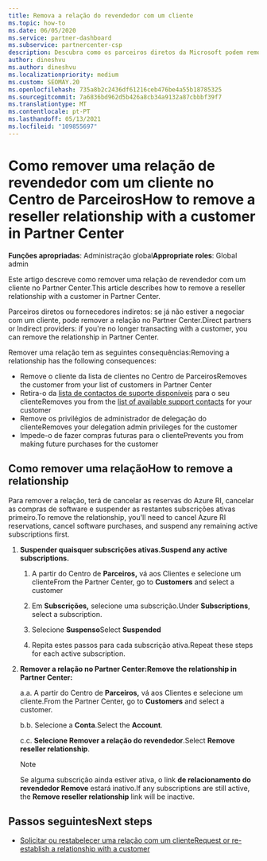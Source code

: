 ```yaml
---
title: Remova a relação do revendedor com um cliente
ms.topic: how-to
ms.date: 06/05/2020
ms.service: partner-dashboard
ms.subservice: partnercenter-csp
description: Descubra como os parceiros diretos da Microsoft podem remover os clientes da sua lista, remover privilégios de administração delegados e parar de apoiar ou comprar para um cliente.
author: dineshvu
ms.author: dineshvu
ms.localizationpriority: medium
ms.custom: SEOMAY.20
ms.openlocfilehash: 735a8b2c2436df61216ceb476be4a55b18785325
ms.sourcegitcommit: 7a6836bd962d5b426a8cb34a9132a87cbbbf39f7
ms.translationtype: MT
ms.contentlocale: pt-PT
ms.lasthandoff: 05/13/2021
ms.locfileid: "109855697"
---
```

# <a name="how-to-remove-a-reseller-relationship-with-a-customer-in-partner-center"></a><span data-ttu-id="382de-103">Como remover uma relação de revendedor com um cliente no Centro de Parceiros</span><span class="sxs-lookup"><span data-stu-id="382de-103">How to remove a reseller relationship with a customer in Partner Center</span></span>

<span data-ttu-id="382de-104">**Funções apropriadas**: Administração global</span><span class="sxs-lookup"><span data-stu-id="382de-104">**Appropriate roles**: Global admin</span></span>

<span data-ttu-id="382de-105">Este artigo descreve como remover uma relação de revendedor com um cliente no Partner Center.</span><span class="sxs-lookup"><span data-stu-id="382de-105">This article describes how to remove a reseller relationship with a customer in Partner Center.</span></span>

<span data-ttu-id="382de-106">Parceiros diretos ou fornecedores indiretos: se já não estiver a negociar com um cliente, pode remover a relação no Partner Center.</span><span class="sxs-lookup"><span data-stu-id="382de-106">Direct partners or Indirect providers: if you're no longer transacting with a customer, you can remove the relationship in Partner Center.</span></span>

<span data-ttu-id="382de-107">Remover uma relação tem as seguintes consequências:</span><span class="sxs-lookup"><span data-stu-id="382de-107">Removing a relationship has the following consequences:</span></span>

- <span data-ttu-id="382de-108">Remove o cliente da lista de clientes no Centro de Parceiros</span><span class="sxs-lookup"><span data-stu-id="382de-108">Removes the customer from your list of customers in Partner Center</span></span>
- <span data-ttu-id="382de-109">Retira-o da [lista de contactos de suporte disponíveis](assign-support-contacts.md) para o seu cliente</span><span class="sxs-lookup"><span data-stu-id="382de-109">Removes you from the [list of available support contacts](assign-support-contacts.md) for your customer</span></span>
- <span data-ttu-id="382de-110">Remove os privilégios de administrador de delegação do cliente</span><span class="sxs-lookup"><span data-stu-id="382de-110">Removes your delegation admin privileges for the customer</span></span>
- <span data-ttu-id="382de-111">Impede-o de fazer compras futuras para o cliente</span><span class="sxs-lookup"><span data-stu-id="382de-111">Prevents you from making future purchases for the customer</span></span>

## <a name="how-to-remove-a-relationship"></a><span data-ttu-id="382de-112">Como remover uma relação</span><span class="sxs-lookup"><span data-stu-id="382de-112">How to remove a relationship</span></span>

<span data-ttu-id="382de-113">Para remover a relação, terá de cancelar as reservas do Azure RI, cancelar as compras de software e suspender as restantes subscrições ativas primeiro.</span><span class="sxs-lookup"><span data-stu-id="382de-113">To remove the relationship, you'll need to cancel Azure RI reservations, cancel software purchases, and suspend any remaining active subscriptions first.</span></span>

1. <span data-ttu-id="382de-114">**Suspender quaisquer subscrições ativas.**</span><span class="sxs-lookup"><span data-stu-id="382de-114">**Suspend any active subscriptions.**</span></span>

   1. <span data-ttu-id="382de-115">A partir do Centro de **Parceiros,** vá aos Clientes e selecione um cliente</span><span class="sxs-lookup"><span data-stu-id="382de-115">From the Partner Center, go to **Customers** and select a customer</span></span>

   2. <span data-ttu-id="382de-116">Em **Subscrições,** selecione uma subscrição.</span><span class="sxs-lookup"><span data-stu-id="382de-116">Under **Subscriptions**, select a subscription.</span></span>

   3. <span data-ttu-id="382de-117">Selecione **Suspenso**</span><span class="sxs-lookup"><span data-stu-id="382de-117">Select **Suspended**</span></span>

   4. <span data-ttu-id="382de-118">Repita estes passos para cada subscrição ativa.</span><span class="sxs-lookup"><span data-stu-id="382de-118">Repeat these steps for each active subscription.</span></span>

2. <span data-ttu-id="382de-119">**Remover a relação no Partner Center:**</span><span class="sxs-lookup"><span data-stu-id="382de-119">**Remove the relationship in Partner Center:**</span></span>

   <span data-ttu-id="382de-120">a.</span><span class="sxs-lookup"><span data-stu-id="382de-120">a.</span></span> <span data-ttu-id="382de-121">A partir do Centro de **Parceiros,** vá aos Clientes e selecione um cliente.</span><span class="sxs-lookup"><span data-stu-id="382de-121">From the Partner Center, go to **Customers** and select a customer.</span></span>

   <span data-ttu-id="382de-122">b.</span><span class="sxs-lookup"><span data-stu-id="382de-122">b.</span></span> <span data-ttu-id="382de-123">Selecione a **Conta**.</span><span class="sxs-lookup"><span data-stu-id="382de-123">Select the **Account**.</span></span>

   <span data-ttu-id="382de-124">c.</span><span class="sxs-lookup"><span data-stu-id="382de-124">c.</span></span> <span data-ttu-id="382de-125">**Selecione Remover a relação do revendedor**.</span><span class="sxs-lookup"><span data-stu-id="382de-125">Select **Remove reseller relationship**.</span></span>

   > [!NOTE]
   > <span data-ttu-id="382de-126">Se alguma subscrição ainda estiver ativa, o link **de relacionamento do revendedor Remove** estará inativo.</span><span class="sxs-lookup"><span data-stu-id="382de-126">If any subscriptions are still active, the **Remove reseller relationship** link will be inactive.</span></span>

## <a name="next-steps"></a><span data-ttu-id="382de-127">Passos seguintes</span><span class="sxs-lookup"><span data-stu-id="382de-127">Next steps</span></span>

- [<span data-ttu-id="382de-128">Solicitar ou restabelecer uma relação com um cliente</span><span class="sxs-lookup"><span data-stu-id="382de-128">Request or re-establish a relationship with a customer</span></span>](request-a-relationship-with-a-customer.md)
